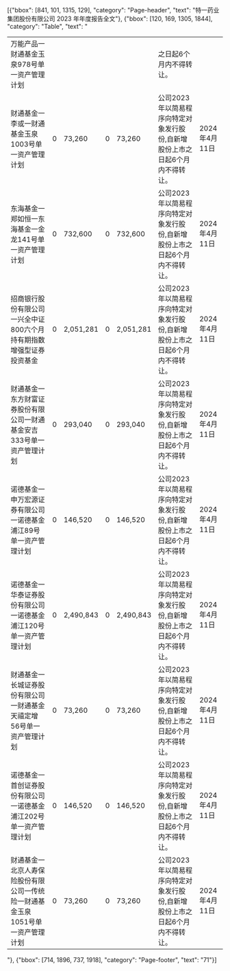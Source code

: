 [{"bbox": [841, 101, 1315, 129], "category": "Page-header", "text": "特一药业集团股份有限公司 2023 年年度报告全文"}, {"bbox": [120, 169, 1305, 1844], "category": "Table", "text": "<table><tr><td>万能产品一财通基金玉泉978号单一资产管理计划</td><td></td><td></td><td></td><td></td><td>之日起6个月内不得转让。</td><td></td></tr><tr><td>财通基金一李或一财通基金玉泉1003号单一资产管理计划</td><td>0</td><td>73,260</td><td>0</td><td>73,260</td><td>公司2023年以简易程序向特定对象发行股份,自新增股份上市之日起6个月内不得转让。</td><td>2024年4月11日</td></tr><tr><td>东海基金一郑如恒一东海基金一金龙141号单一资产管理计划</td><td>0</td><td>732,600</td><td>0</td><td>732,600</td><td>公司2023年以简易程序向特定对象发行股份,自新增股份上市之日起6个月内不得转让。</td><td>2024年4月11日</td></tr><tr><td>招商银行股份有限公司一兴全中证800六个月持有期指数增强型证券投资基金</td><td>0</td><td>2,051,281</td><td>0</td><td>2,051,281</td><td>公司2023年以简易程序向特定对象发行股份,自新增股份上市之日起6个月内不得转让。</td><td>2024年4月11日</td></tr><tr><td>财通基金一东方财富证券股份有限公司一财通基金安吉333号单一资产管理计划</td><td>0</td><td>293,040</td><td>0</td><td>293,040</td><td>公司2023年以简易程序向特定对象发行股份,自新增股份上市之日起6个月内不得转让。</td><td>2024年4月11日</td></tr><tr><td>诺德基金一申万宏源证券有限公司一诺德基金浦江89号单一资产管理计划</td><td>0</td><td>146,520</td><td>0</td><td>146,520</td><td>公司2023年以简易程序向特定对象发行股份,自新增股份上市之日起6个月内不得转让。</td><td>2024年4月11日</td></tr><tr><td>诺德基金一华泰证券股份有限公司一诺德基金浦江120号单一资产管理计划</td><td>0</td><td>2,490,843</td><td>0</td><td>2,490,843</td><td>公司2023年以简易程序向特定对象发行股份,自新增股份上市之日起6个月内不得转让。</td><td>2024年4月11日</td></tr><tr><td>财通基金一长城证券股份有限公司一财通基金天禧定增56号单一资产管理计划</td><td>0</td><td>73,260</td><td>0</td><td>73,260</td><td>公司2023年以简易程序向特定对象发行股份,自新增股份上市之日起6个月内不得转让。</td><td>2024年4月11日</td></tr><tr><td>诺德基金一首创证券股份有限公司一诺德基金浦江202号单一资产管理计划</td><td>0</td><td>146,520</td><td>0</td><td>146,520</td><td>公司2023年以简易程序向特定对象发行股份,自新增股份上市之日起6个月内不得转让。</td><td>2024年4月11日</td></tr><tr><td>财通基金一北京人寿保险股份有限公司一传统险一财通基金玉泉1051号单一资产管理计划</td><td>0</td><td>73,260</td><td>0</td><td>73,260</td><td>公司2023年以简易程序向特定对象发行股份,自新增股份上市之日起6个月内不得转让。</td><td>2024年4月11日</td></tr></table>"}, {"bbox": [714, 1896, 737, 1918], "category": "Page-footer", "text": "71"}]